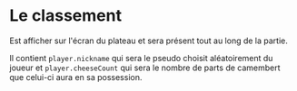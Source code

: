 <h1>Le classement</h1>

Est afficher sur l'écran du plateau et sera présent tout au long de la partie.

Il contient <code>player.nickname</code> qui sera le pseudo choisit aléatoirement du joueur et <code>player.cheeseCount</code> qui sera le nombre de parts de camembert que celui-ci aura en sa possession.
